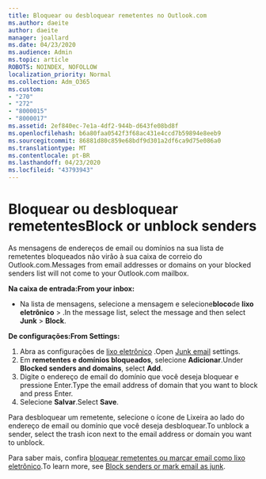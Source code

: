 ```yaml
---
title: Bloquear ou desbloquear remetentes no Outlook.com
ms.author: daeite
author: daeite
manager: joallard
ms.date: 04/23/2020
ms.audience: Admin
ms.topic: article
ROBOTS: NOINDEX, NOFOLLOW
localization_priority: Normal
ms.collection: Adm_O365
ms.custom:
- "270"
- "272"
- "8000015"
- "8000017"
ms.assetid: 2ef840ec-7e1a-4df2-944b-d643fe08bd8f
ms.openlocfilehash: b6a80faa0542f3f68ac431e4ccd7b59894e8eeb9
ms.sourcegitcommit: 86881d80c859e68bdf9d301a2df6ca9d75e086a0
ms.translationtype: MT
ms.contentlocale: pt-BR
ms.lasthandoff: 04/23/2020
ms.locfileid: "43793943"
---
```

# <a name="block-or-unblock-senders"></a><span data-ttu-id="10036-102">Bloquear ou desbloquear remetentes</span><span class="sxs-lookup"><span data-stu-id="10036-102">Block or unblock senders</span></span>

<span data-ttu-id="10036-103">As mensagens de endereços de email ou domínios na sua lista de remetentes bloqueados não virão à sua caixa de correio do Outlook.com.</span><span class="sxs-lookup"><span data-stu-id="10036-103">Messages from email addresses or domains on your blocked senders list will not come to your Outlook.com mailbox.</span></span>

<span data-ttu-id="10036-104">**Na caixa de entrada:**</span><span class="sxs-lookup"><span data-stu-id="10036-104">**From your inbox:**</span></span>

- <span data-ttu-id="10036-105">Na lista de mensagens, selecione a mensagem e selecione**bloco**de **lixo eletrônico** > .</span><span class="sxs-lookup"><span data-stu-id="10036-105">In the message list, select the message and then select **Junk** > **Block**.</span></span>

<span data-ttu-id="10036-106">**De configurações:**</span><span class="sxs-lookup"><span data-stu-id="10036-106">**From Settings:**</span></span>

1. <span data-ttu-id="10036-107">Abra as configurações de [lixo eletrônico](https://outlook.live.com/mail/options/mail/junkEmail) .</span><span class="sxs-lookup"><span data-stu-id="10036-107">Open [Junk email](https://outlook.live.com/mail/options/mail/junkEmail) settings.</span></span>
2. <span data-ttu-id="10036-108">Em **remetentes e domínios bloqueados**, selecione **Adicionar**.</span><span class="sxs-lookup"><span data-stu-id="10036-108">Under **Blocked senders and domains**, select **Add**.</span></span>
3. <span data-ttu-id="10036-109">Digite o endereço de email do domínio que você deseja bloquear e pressione Enter.</span><span class="sxs-lookup"><span data-stu-id="10036-109">Type the email address of domain that you want to block and press Enter.</span></span>
4. <span data-ttu-id="10036-110">Selecione **Salvar**.</span><span class="sxs-lookup"><span data-stu-id="10036-110">Select **Save**.</span></span>

<span data-ttu-id="10036-111">Para desbloquear um remetente, selecione o ícone de Lixeira ao lado do endereço de email ou domínio que você deseja desbloquear.</span><span class="sxs-lookup"><span data-stu-id="10036-111">To unblock a sender, select the trash icon next to the email address or domain you want to unblock.</span></span>

<span data-ttu-id="10036-112">Para saber mais, confira [bloquear remetentes ou marcar email como lixo eletrônico](https://support.office.com/article/a3ece97b-82f8-4a5e-9ac3-e92fa6427ae4?wt.mc_id=Office_Outlook_com_Alchemy).</span><span class="sxs-lookup"><span data-stu-id="10036-112">To learn more, see [Block senders or mark email as junk](https://support.office.com/article/a3ece97b-82f8-4a5e-9ac3-e92fa6427ae4?wt.mc_id=Office_Outlook_com_Alchemy).</span></span>